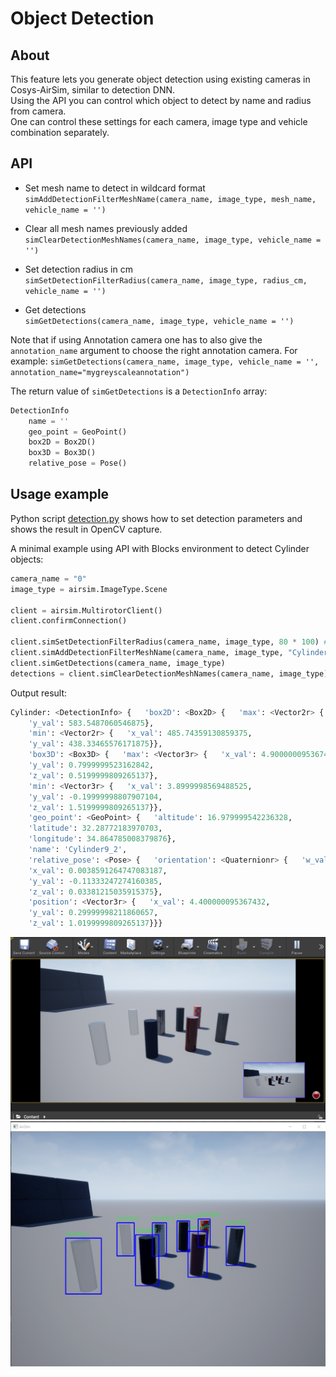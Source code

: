 # Object Detection

## About
This feature lets you generate object detection using existing cameras in Cosys-AirSim, similar to detection DNN.   
Using the API you can control which object to detect by name and radius from camera.   
One can control these settings for each camera, image type and vehicle combination separately.

## API
- Set mesh name to detect in wildcard format   
```simAddDetectionFilterMeshName(camera_name, image_type, mesh_name, vehicle_name = '')```   

- Clear all mesh names previously added   
```simClearDetectionMeshNames(camera_name, image_type, vehicle_name = '')```   

- Set detection radius in cm   
```simSetDetectionFilterRadius(camera_name, image_type, radius_cm, vehicle_name = '')```   

- Get detections   
```simGetDetections(camera_name, image_type, vehicle_name = '')```

Note that if using Annotation camera one has to also give the `annotation_name` argument to choose the right annotation camera.
For example: ```simGetDetections(camera_name, image_type, vehicle_name = '', annotation_name="mygreyscaleannotation")```

The return value of `simGetDetections` is a `DetectionInfo` array:
```python
DetectionInfo
    name = ''
    geo_point = GeoPoint()
    box2D = Box2D()
    box3D = Box3D()
    relative_pose = Pose()
```
## Usage example
Python script [detection.py](https://github.com/Cosys-Lab/Cosys-AirSim/blob/main/PythonClient/detection/detection.py) shows how to set detection parameters and shows the result in OpenCV capture.

A minimal example using API with Blocks environment to detect Cylinder objects:
```python
camera_name = "0"
image_type = airsim.ImageType.Scene

client = airsim.MultirotorClient()
client.confirmConnection()

client.simSetDetectionFilterRadius(camera_name, image_type, 80 * 100) # in [cm]
client.simAddDetectionFilterMeshName(camera_name, image_type, "Cylinder_*") 
client.simGetDetections(camera_name, image_type)
detections = client.simClearDetectionMeshNames(camera_name, image_type)
```

Output result:
```python
Cylinder: <DetectionInfo> {   'box2D': <Box2D> {   'max': <Vector2r> {   'x_val': 617.025634765625,
    'y_val': 583.5487060546875},
    'min': <Vector2r> {   'x_val': 485.74359130859375,
    'y_val': 438.33465576171875}},
    'box3D': <Box3D> {   'max': <Vector3r> {   'x_val': 4.900000095367432,
    'y_val': 0.7999999523162842,
    'z_val': 0.5199999809265137},
    'min': <Vector3r> {   'x_val': 3.8999998569488525,
    'y_val': -0.19999998807907104,
    'z_val': 1.5199999809265137}},
    'geo_point': <GeoPoint> {   'altitude': 16.979999542236328,
    'latitude': 32.28772183970703,
    'longitude': 34.864785008379876},
    'name': 'Cylinder9_2',
    'relative_pose': <Pose> {   'orientation': <Quaternionr> {   'w_val': 0.9929741621017456,
    'x_val': 0.0038591264747083187,
    'y_val': -0.11333247274160385,
    'z_val': 0.03381215035915375},
    'position': <Vector3r> {   'x_val': 4.400000095367432,
    'y_val': 0.29999998211860657,
    'z_val': 1.0199999809265137}}}
```

![image](images/detection_ue4.png)
![image](images/detection_python.png)